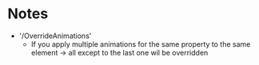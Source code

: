 # Notes
* '/OverrideAnimations'
  * If you apply multiple animations for the same property to the same element -> all except to the last one wil be overridden 
